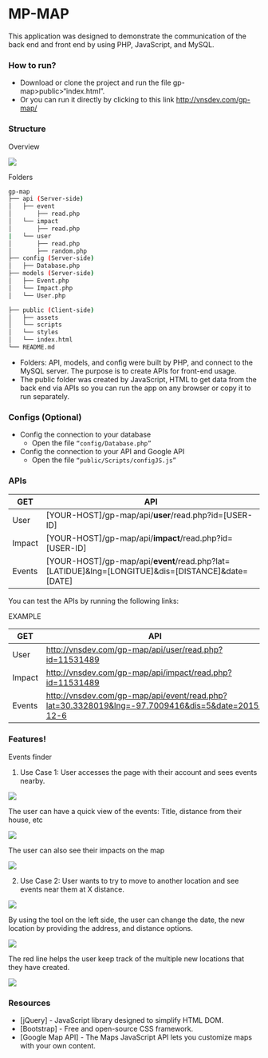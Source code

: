 # MP-MAP
This application was designed to demonstrate the communication of the back end and front end by using PHP, JavaScript, and MySQL.

### How to run?
  - Download or clone the project and run the file gp-map>public>“index.html”.
  - Or you can run it directly by clicking to this link http://vnsdev.com/gp-map/

### Structure

Overview 

<img src='http://vnsdev.com/gp-map/instruction/server-client-side-2.png'>

Folders 
```sh
gp-map
├── api (Server-side)
│   ├── event
│       ├── read.php
│   └── impact
│       ├── read.php
|   └── user
│       ├── read.php
│       ├── random.php
├── config (Server-side)
│   ├── Database.php
├── models (Server-side)
│   ├── Event.php
│   └── Impact.php
│   └── User.php

├── public (Client-side)
│   ├── assets
│   └── scripts
│   └── styles
│   └── index.html
└── README.md
```
  - Folders: API, models, and config were built by PHP, and connect to the MySQL server. The purpose is to create APIs for front-end usage.
  - The public folder was created by JavaScript, HTML to get data from the back end via APIs so you can run the app on any browser or copy it to run separately. 

### Configs (Optional) 
- Config the connection to your database
    - Open the file ```“config/Database.php”```
- Config the connection to your API and Google API
    - Open the file ```“public/Scripts/configJS.js”```

### APIs

| GET | API |
| ------ | ------ |
| User | [YOUR-HOST]/gp-map/api/__user__/read.php?id=[USER-ID] |
| Impact | [YOUR-HOST]/gp-map/api/__impact__/read.php?id=[USER-ID] |
| Events | [YOUR-HOST]/gp-map/api/__event__/read.php?lat=[LATIDUE]&lng=[LONGITUE]&dis=[DISTANCE]&date=[DATE] |

You can test the APIs by running the following links:

EXAMPLE 

| GET | API |
| ------ | ------ |
| User | http://vnsdev.com/gp-map/api/user/read.php?id=11531489 |
| Impact | http://vnsdev.com/gp-map/api/impact/read.php?id=11531489 |
| Events | http://vnsdev.com/gp-map/api/event/read.php?lat=30.3328019&lng=-97.7009416&dis=5&date=2015-12-6 |

### Features!

Events finder 

1.	Use Case 1: User accesses the page with their account and sees events nearby.

<img src='http://vnsdev.com/gp-map/instruction/overview.png'>

The user can have a quick view of the events: Title, distance from their house, etc

<img src='http://vnsdev.com/gp-map/instruction/event_detail.png'>

The user can also see their impacts on the map

<img src='http://vnsdev.com/gp-map/instruction/impact.png'>

2.	Use Case 2: User wants to try to move to another location and see events near them at X distance.

<img src='http://vnsdev.com/gp-map/instruction/new_home.png'>

By using the tool on the left side, the user can change the date, the new location by providing the address, and distance options.

<img src='http://vnsdev.com/gp-map/instruction/control.png'>

The red line helps the user keep track of the multiple new locations that they have created.

<img src='http://vnsdev.com/gp-map/instruction/red_lines.png'>


### Resources

* [jQuery] - JavaScript library designed to simplify HTML DOM.
* [Bootstrap] - Free and open-source CSS framework. 
* [Google Map API] - The Maps JavaScript API lets you customize maps with your own content.


